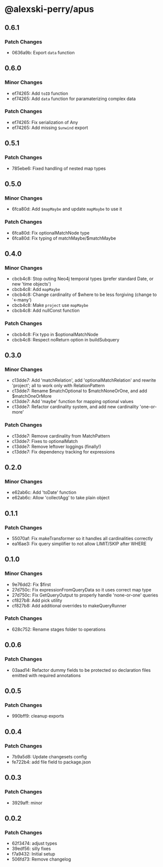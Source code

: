 # @alexski-perry/apus

## 0.6.1

### Patch Changes

- 0636a9b: Export `data` function

## 0.6.0

### Minor Changes

- ef74265: Add `toID` function
- ef74265: Add `data` function for paramaterizing complex data

### Patch Changes

- ef74265: Fix serialization of Any
- ef74265: Add missing `$unwind` export

## 0.5.1

### Patch Changes

- 785ebe6: Fixed handling of nested map types

## 0.5.0

### Minor Changes

- 6fca80d: Add `$mapMaybe` and update `mapMaybe` to use it

### Patch Changes

- 6fca80d: Fix optionalMatchNode type
- 6fca80d: Fix typing of matchMaybe/$matchMaybe

## 0.4.0

### Minor Changes

- cbcb4c8: Stop outing Neo4j temporal types (prefer standard Date, or new 'time objects')
- cbcb4c8: Add `mapMaybe`
- cbcb4c8: Change cardinality of $where to be less forgiving (change to '<-many')
- cbcb4c8: Make `project` use `mapMaybe`
- cbcb4c8: Add nullConst function

### Patch Changes

- cbcb4c8: Fix typo in $optionalMatchNode
- cbcb4c8: Respect noReturn option in buildSubquery

## 0.3.0

### Minor Changes

- c13dde7: Add 'matchRelation', add 'optionalMatchRelation' and rewrite 'project'; all to work only with RelationPattern
- c13dde7: Rename $matchOptional to $matchNoneOrOne, and add $matchOneOrMore
- c13dde7: Add 'maybe' function for mapping optional values
- c13dde7: Refactor cardinality system, and add new cardinality 'one-or-more'

### Patch Changes

- c13dde7: Remove cardinality from MatchPattern
- c13dde7: Fixes to optionalMatch
- c13dde7: Remove leftover loggings (finally!)
- c13dde7: Fix dependency tracking for expressions

## 0.2.0

### Minor Changes

- e62ab6c: Add 'toDate' function
- e62ab6c: Allow 'collectAgg' to take plain object

## 0.1.1

### Patch Changes

- 55070af: Fix makeTransformer so it handles all cardinalities correctly
- ea16ae3: Fix query simplifier to not allow LIMIT/SKIP after WHERE

## 0.1.0

### Minor Changes

- 9e76dd2: Fix $first
- 27d750c: Fix expressionFromQueryData so it uses correct map type
- 27d750c: Fix GetQueryOutput to properly handle 'none-or-one' queries
- cf827b8: Add pick utility
- cf827b8: Add additional overrides to makeQueryRunner

### Patch Changes

- 628c752: Rename stages folder to operations

## 0.0.6

### Patch Changes

- 03aad14: Refactor dummy fields to be protected so declaration files emitted with required annotations

## 0.0.5

### Patch Changes

- 990bff9: cleanup exports

## 0.0.4

### Patch Changes

- 7b9a5d8: Update changesets config
- fe722b4: add file field to package.json

## 0.0.3

### Patch Changes

- 3929aff: minor

## 0.0.2

### Patch Changes

- 62f3474: adjust types
- 39edf56: silly fixes
- f7a9432: Initial setup
- 506fd73: Remove changelog
